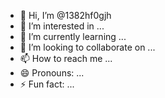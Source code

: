 - 👋 Hi, I’m @1382hf0gjh
- 👀 I’m interested in ...
- 🌱 I’m currently learning ...
- 💞️ I’m looking to collaborate on ...
- 📫 How to reach me ...
- 😄 Pronouns: ...
- ⚡ Fun fact: ...

<!---
1382hf0gjh/1382hf0gjh is a ✨ special ✨ repository because its `README.md` (this file) appears on your GitHub profile.
You can click the Preview link to take a look at your changes.
--->
